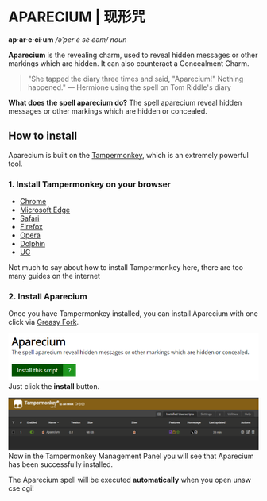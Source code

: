 # APARECIUM | 现形咒

**ap·ar·e·ci·um**
_/əˈper ē sē ēəm/_
_noun_

**Aparecium** is the revealing charm, used to reveal hidden messages or other markings which are hidden. It can also counteract a Concealment Charm.

> "She tapped the diary three times and said, "Aparecium!" Nothing happened."
> — Hermione using the spell on Tom Riddle's diary

**What does the spell aparecium do?**
The spell aparecium reveal hidden messages or other markings which are hidden or concealed.

## How to install

Aparecium is built on the [Tampermonkey](https://www.tampermonkey.net/), which is an extremely powerful tool.

### 1. Install Tampermonkey on your browser

- [Chrome](https://www.tampermonkey.net/?ext=dhdg&browser=chrome)
- [Microsoft Edge](https://www.tampermonkey.net/?ext=dhdg&browser=edge)
- [Safari](https://www.tampermonkey.net/?ext=dhdg&browser=safari)
- [Firefox](https://www.tampermonkey.net/?ext=dhdg&browser=firefox)
- [Opera](https://www.tampermonkey.net/?ext=dhdg&browser=opera)
- [Dolphin](https://www.tampermonkey.net/?ext=dhdg&browser=dolphin)
- [UC](https://www.tampermonkey.net/?ext=dhdg&browser=ucweb)

Not much to say about how to install Tampermonkey here, there are too many guides on the internet

### 2. Install Aparecium

Once you have Tampermonkey installed, you can install Aparecium with one click via [Greasy Fork](https://greasyfork.org/scripts/444104).

![](./docs/greasyfork.png)
Just click the **install** button.

![](./docs/tampermonkey.png)
Now in the Tampermonkey Management Panel you will see that Aparecium has been successfully installed.

The Aparecium spell will be executed **automatically** when you open unsw cse cgi!
